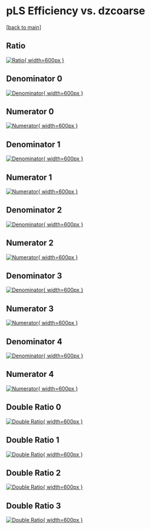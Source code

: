 # pLS Efficiency vs. dzcoarse

[[back to main](./)]



## Ratio

[![Ratio](../mtv/var/pLS_base_13_-1_eff_dzcoarse.png){ width=600px }](../mtv/var/pLS_base_13_-1_eff_dzcoarse.pdf)

## Denominator 0

[![Denominator](../mtv/den/pLS_base_13_-1_eff_dzcoarse_den0.png){ width=600px }](../mtv/den/pLS_base_13_-1_eff_dzcoarse_den0.pdf)

## Numerator 0

[![Numerator](../mtv/num/pLS_base_13_-1_eff_dzcoarse_num0.png){ width=600px }](../mtv/num/pLS_base_13_-1_eff_dzcoarse_num0.pdf)

## Denominator 1

[![Denominator](../mtv/den/pLS_base_13_-1_eff_dzcoarse_den1.png){ width=600px }](../mtv/den/pLS_base_13_-1_eff_dzcoarse_den1.pdf)

## Numerator 1

[![Numerator](../mtv/num/pLS_base_13_-1_eff_dzcoarse_num1.png){ width=600px }](../mtv/num/pLS_base_13_-1_eff_dzcoarse_num1.pdf)

## Denominator 2

[![Denominator](../mtv/den/pLS_base_13_-1_eff_dzcoarse_den2.png){ width=600px }](../mtv/den/pLS_base_13_-1_eff_dzcoarse_den2.pdf)

## Numerator 2

[![Numerator](../mtv/num/pLS_base_13_-1_eff_dzcoarse_num2.png){ width=600px }](../mtv/num/pLS_base_13_-1_eff_dzcoarse_num2.pdf)

## Denominator 3

[![Denominator](../mtv/den/pLS_base_13_-1_eff_dzcoarse_den3.png){ width=600px }](../mtv/den/pLS_base_13_-1_eff_dzcoarse_den3.pdf)

## Numerator 3

[![Numerator](../mtv/num/pLS_base_13_-1_eff_dzcoarse_num3.png){ width=600px }](../mtv/num/pLS_base_13_-1_eff_dzcoarse_num3.pdf)

## Denominator 4

[![Denominator](../mtv/den/pLS_base_13_-1_eff_dzcoarse_den4.png){ width=600px }](../mtv/den/pLS_base_13_-1_eff_dzcoarse_den4.pdf)

## Numerator 4

[![Numerator](../mtv/num/pLS_base_13_-1_eff_dzcoarse_num4.png){ width=600px }](../mtv/num/pLS_base_13_-1_eff_dzcoarse_num4.pdf)

## Double Ratio 0

[![Double Ratio](../mtv/ratio/pLS_base_13_-1_eff_dzcoarse_ratio0.png){ width=600px }](../mtv/ratio/pLS_base_13_-1_eff_dzcoarse_ratio0.pdf)

## Double Ratio 1

[![Double Ratio](../mtv/ratio/pLS_base_13_-1_eff_dzcoarse_ratio1.png){ width=600px }](../mtv/ratio/pLS_base_13_-1_eff_dzcoarse_ratio1.pdf)

## Double Ratio 2

[![Double Ratio](../mtv/ratio/pLS_base_13_-1_eff_dzcoarse_ratio2.png){ width=600px }](../mtv/ratio/pLS_base_13_-1_eff_dzcoarse_ratio2.pdf)

## Double Ratio 3

[![Double Ratio](../mtv/ratio/pLS_base_13_-1_eff_dzcoarse_ratio3.png){ width=600px }](../mtv/ratio/pLS_base_13_-1_eff_dzcoarse_ratio3.pdf)

